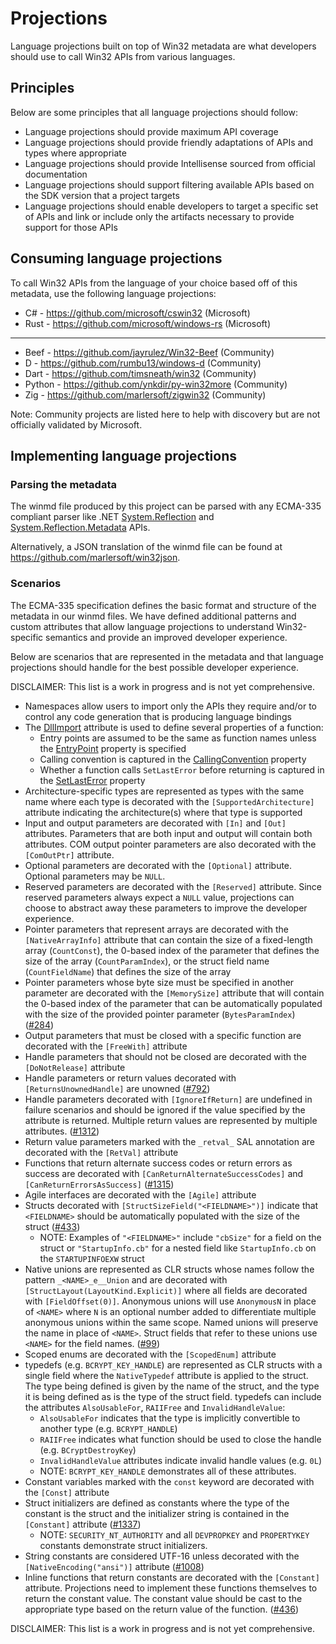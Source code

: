 # Projections

Language projections built on top of Win32 metadata are what developers should use to call Win32 APIs from various languages.

## Principles

Below are some principles that all language projections should follow:

* Language projections should provide maximum API coverage
* Language projections should provide friendly adaptations of APIs and types where appropriate
* Language projections should provide Intellisense sourced from official documentation
* Language projections should support filtering available APIs based on the SDK version that a project targets
* Language projections should enable developers to target a specific set of APIs and link or include only the artifacts necessary to provide support for those APIs

## Consuming language projections

To call Win32 APIs from the language of your choice based off of this metadata, use the following language projections:

* C# - https://github.com/microsoft/cswin32 (Microsoft)
* Rust - https://github.com/microsoft/windows-rs (Microsoft)
---
* Beef - https://github.com/jayrulez/Win32-Beef (Community)
* D - https://github.com/rumbu13/windows-d (Community)
* Dart - https://github.com/timsneath/win32 (Community)
* Python - https://github.com/ynkdir/py-win32more (Community)
* Zig - https://github.com/marlersoft/zigwin32 (Community)

Note: Community projects are listed here to help with discovery but are not officially validated by Microsoft.

## Implementing language projections

### Parsing the metadata

The winmd file produced by this project can be parsed with any ECMA-335 compliant parser like .NET [System.Reflection](https://docs.microsoft.com/dotnet/api/system.reflection?view=net-5.0) and [System.Reflection.Metadata](https://docs.microsoft.com/dotnet/api/system.reflection.metadata?view=net-5.0) APIs.

Alternatively, a JSON translation of the winmd file can be found at https://github.com/marlersoft/win32json.

### Scenarios

The ECMA-335 specification defines the basic format and structure of the metadata in our winmd files. We have defined additional patterns and custom attributes that allow language projections to understand Win32-specific semantics and provide an improved developer experience.

Below are scenarios that are represented in the metadata and that language projections should handle for the best possible developer experience.

DISCLAIMER: This list is a work in progress and is not yet comprehensive.

* Namespaces allow users to import only the APIs they require and/or to control any code generation that is producing language bindings
* The [DllImport](https://learn.microsoft.com/dotnet/api/system.runtime.interopservices.dllimportattribute) attribute is used to define several properties of a function:
  * Entry points are assumed to be the same as function names unless the [EntryPoint](https://learn.microsoft.com/dotnet/api/system.runtime.interopservices.dllimportattribute.entrypoint) property is specified
  * Calling convention is captured in the [CallingConvention](https://learn.microsoft.com/dotnet/api/system.runtime.interopservices.dllimportattribute.callingconvention) property
  * Whether a function calls `SetLastError` before returning is captured in the [SetLastError](https://learn.microsoft.com/dotnet/api/system.runtime.interopservices.dllimportattribute.setlasterror) property
* Architecture-specific types are represented as types with the same name where each type is decorated with the `[SupportedArchitecture]` attribute indicating the architecture(s) where that type is supported
* Input and output parameters are decorated with `[In]` and `[Out]` attributes. Parameters that are both input and output will contain both attributes. COM output pointer parameters are also decorated with the `[ComOutPtr]` attribute.
* Optional parameters are decorated with the `[Optional]` attribute. Optional parameters may be `NULL`.
* Reserved parameters are decorated with the `[Reserved]` attribute. Since reserved parameters always expect a `NULL` value, projections can choose to abstract away these parameters to improve the developer experience.
* Pointer parameters that represent arrays are decorated with the `[NativeArrayInfo]` attribute that can contain the size of a fixed-length array (`CountConst`), the 0-based index of the parameter that defines the size of the array (`CountParamIndex`), or the struct field name (`CountFieldName`) that defines the size of the array
* Pointer parameters whose byte size must be specified in another parameter are decorated with the `[MemorySize]` attribute that will contain the 0-based index of the parameter that can be automatically populated with the size of the provided pointer parameter (`BytesParamIndex`) ([#284](https://github.com/microsoft/win32metadata/issues/284))
* Output parameters that must be closed with a specific function are decorated with the `[FreeWith]` attribute
* Handle parameters that should not be closed are decorated with the `[DoNotRelease]` attribute
* Handle parameters or return values decorated with `[ReturnsUnownedHandle]` are unowned ([#792](https://github.com/microsoft/win32metadata/issues/792))
* Handle parameters decorated with `[IgnoreIfReturn]` are undefined in failure scenarios and should be ignored if the value specified by the attribute is returned. Multiple return values are represented by multiple attributes. ([#1312](https://github.com/microsoft/win32metadata/issues/1312))
* Return value parameters marked with the `_retval_` SAL annotation are decorated with the `[RetVal]` attribute
* Functions that return alternate success codes or return errors as success are decorated with `[CanReturnAlternateSuccessCodes]` and `[CanReturnErrorsAsSuccess]` ([#1315](https://github.com/microsoft/win32metadata/issues/1315))
* Agile interfaces are decorated with the `[Agile]` attribute
* Structs decorated with `[StructSizeField("<FIELDNAME>")]` indicate that `<FIELDNAME>` should be automatically populated with the size of the struct ([#433](https://github.com/microsoft/win32metadata/issues/433))
  * NOTE: Examples of `"<FIELDNAME>"` include `"cbSize"` for a field on the struct or `"StartupInfo.cb"` for a nested field like `StartupInfo.cb` on the `STARTUPINFOEXW` struct
* Native unions are represented as CLR structs whose names follow the pattern `_<NAME>_e__Union` and are decorated with `[StructLayout(LayoutKind.Explicit)]` where all fields are decorated with `[FieldOffset(0)]`. Anonymous unions will use `AnonymousN` in place of `<NAME>` where `N` is an optional number added to differentiate multiple anonymous unions within the same scope. Named unions will preserve the name in place of `<NAME>`. Struct fields that refer to these unions use `<NAME>` for the field names. ([#99](https://github.com/microsoft/win32metadata/issues/99))
* Scoped enums are decorated with the `[ScopedEnum]` attribute
* typedefs (e.g. `BCRYPT_KEY_HANDLE`) are represented as CLR structs with a single field where the `NativeTypedef` attribute is applied to the struct. The type being defined is given by the name of the struct, and the type it is being defined as is the type of the struct field. typedefs can include the attributes `AlsoUsableFor`, `RAIIFree` and `InvalidHandleValue`:
  * `AlsoUsableFor` indicates that the type is implicitly convertible to another type (e.g. `BCRYPT_HANDLE`)
  * `RAIIFree` indicates what function should be used to close the handle (e.g. `BCryptDestroyKey`)
  * `InvalidHandleValue` attributes indicate invalid handle values (e.g. `0L`)
  * NOTE: `BCRYPT_KEY_HANDLE` demonstrates all of these attributes.
* Constant variables marked with the `const` keyword are decorated with the `[Const]` attribute
* Struct initializers are defined as constants where the type of the constant is the struct and the initializer string is contained in the `[Constant]` attribute ([#1337](https://github.com/microsoft/win32metadata/issues/1337))
  * NOTE: `SECURITY_NT_AUTHORITY` and all `DEVPROPKEY` and `PROPERTYKEY` constants demonstrate struct initializers.
* String constants are considered UTF-16 unless decorated with the `[NativeEncoding("ansi")]` attribute ([#1008](https://github.com/microsoft/win32metadata/issues/1008))
* Inline functions that return constants are decorated with the `[Constant]` attribute. Projections need to implement these functions themselves to return the constant value. The constant value should be cast to the appropriate type based on the return value of the function. ([#436](https://github.com/microsoft/win32metadata/issues/436))

DISCLAIMER: This list is a work in progress and is not yet comprehensive.
